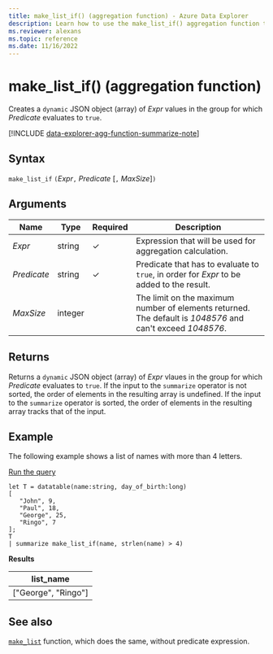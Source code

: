 ```yaml
---
title: make_list_if() (aggregation function) - Azure Data Explorer
description: Learn how to use the make_list_if() aggregation function to create a dynamic JSON object of expression values where the predicate evaluates to true.
ms.reviewer: alexans
ms.topic: reference
ms.date: 11/16/2022
---
```

# make_list_if() (aggregation function)

Creates a `dynamic` JSON object (array) of *Expr* values in the group for which *Predicate* evaluates to `true`.

[!INCLUDE [data-explorer-agg-function-summarize-note](../../includes/data-explorer-agg-function-summarize-note.md)]

## Syntax

`make_list_if` `(`*Expr*`,` *Predicate* [`,` *MaxSize*]`)`

## Arguments

| Name | Type | Required | Description |
|--|--|--|--|
| *Expr* | string | &check; | Expression that will be used for aggregation calculation. |
| *Predicate* | string | &check; | Predicate that has to evaluate to `true`, in order for *Expr* to be added to the result. |
| *MaxSize* | integer |  | The limit on the maximum number of elements returned. The default is *1048576* and can't exceed *1048576*. |

## Returns

Returns a `dynamic` JSON object (array) of *Expr* vlaues in the group for which *Predicate* evaluates to `true`.
If the input to the `summarize` operator is not sorted, the order of elements in the resulting array is undefined.
If the input to the `summarize` operator is sorted, the order of elements in the resulting array tracks that of the input.

## Example

The following example shows a list of names with more than 4 letters.

<a href="https://dataexplorer.azure.com/clusters/help/databases/Samples?query=H4sIAAAAAAAAAyXNMQvCMBCG4T2/4uhkIIuiqJW6Ck4i3URCitc0eEkgSQfFH++RctPzDvcRFuihg5cpfAPhKhiPbS7JBas4f3Qc9eBSmVqKwUrxEADQXOMUGgVHVXUzM7HWh4UXjMkih81uCXd+Ftl78TyJXvwgz96b5L4I3rxRk8tFu7FuK+BxwlAh4Qxb+Qd6P2/WpQAAAA==" target="_blank">Run the query</a>

```kusto
let T = datatable(name:string, day_of_birth:long)
[
   "John", 9,
   "Paul", 18,
   "George", 25,
   "Ringo", 7
];
T
| summarize make_list_if(name, strlen(name) > 4)
```

**Results**

|list_name|
|----|
|["George", "Ringo"]|

## See also

[`make_list`](./makelist-aggfunction.md) function, which does the same, without predicate expression.
